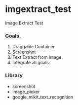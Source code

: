 # imgextract_test

Image Extract Test

### Goals.
1. Draggable Container
2. Screenshot 
3. Text Extract from Image
4. Integrate all goals.

### Library
- screenshot
- image_picker
- google_mlkit_text_recognition